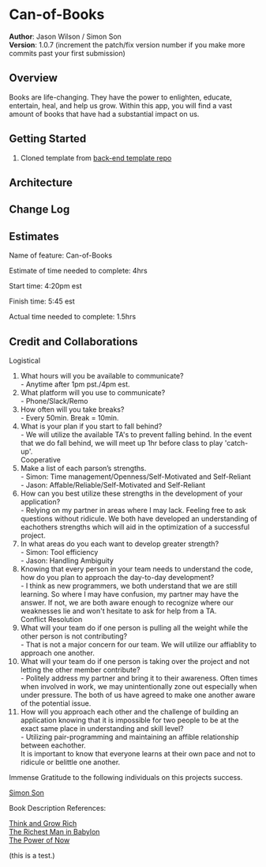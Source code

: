 # Can-of-Books

**Author**: Jason Wilson / Simon Son  
**Version**: 1.0.7 (increment the patch/fix version number if you make more commits past your first submission)

## Overview
<!-- Provide a high level overview of what this application is and why you are building it, beyond the fact that it's an assignment for this class. (i.e. What's your problem domain?) -->  
Books are life-changing. They have the power to enlighten, educate, entertain, heal, and help us grow. 
Within this app, you will find a vast amount of books that have had a substantial impact on us.  


## Getting Started
<!-- What are the steps that a user must take in order to build this app on their own machine and get it running? -->
1. Cloned template from [back-end template repo](https://github.com/codefellows/can-of-books-backend-template)

## Architecture
<!-- Provide a detailed description of the application design. What technologies (languages, libraries, etc) you're using, and any other relevant design information. -->

## Change Log
<!-- Use this area to document the iterative changes made to your application as each feature is successfully implemented. Use time stamps. Here's an example:

01-01-2001 4:59pm - Application now has a fully-functional express server, with a GET route for the location resource. -->

## Estimates
Name of feature: Can-of-Books  
  
Estimate of time needed to complete: 4hrs  

Start time: 4:20pm est  

Finish time: 5:45 est  

Actual time needed to complete: 1.5hrs  

## Credit and Collaborations  
Logistical  

  1. What hours will you be available to communicate?  
    - Anytime after 1pm pst./4pm est.  
  2. What platform will you use to communicate?  
    - Phone/Slack/Remo  
  3. How often will you take breaks?  
    - Every 50min. Break = 10min.  
  4. What is your plan if you start to fall behind?  
    - We will utilize the available TA's to prevent falling behind. In the event that we do fall behind, we will meet up 1hr before class to play 'catch-up'.  
Cooperative
  1. Make a list of each parson’s strengths.  
    - Simon: Time management/Openness/Self-Motivated and Self-Reliant  
    - Jason: Affable/Reliable/Self-Motivated and Self-Reliant  
  2. How can you best utilize these strengths in the development of your application?   
    - Relying on my partner in areas where I may lack. Feeling free to ask questions without ridicule. We both have developed an understanding of  eachothers strengths which will aid in the optimization of a successful project.  
  3. In what areas do you each want to develop greater strength?  
    - Simon: Tool efficiency  
    - Jason: Handling Ambiguity  
  4. Knowing that every person in your team needs to understand the code, how do you plan to approach the day-to-day development?  
    - I think as new programmers, we both understand that we are still learning. So where I may have confusion, my partner may have the answer. If not, we are both aware enough to recognize where our weaknesses lie and won't hesitate to ask for help from a TA.  
Conflict Resolution  
  1. What will your team do if one person is pulling all the weight while the other person is not contributing?   
    - That is not a major concern for our team. We will utilize our affiablity to approach one another.   
  2. What will your team do if one person is taking over the project and not letting the other member contribute?  
    - Politely address my partner and bring it to their awareness. Often times when involved in work, we may unintentionally zone out especially when under pressure. The both of us have agreed to make one another aware of the potential issue.   
  3. How will you approach each other and the challenge of building an application knowing that it is impossible for two people to be at the exact same    place in understanding and skill level?  
    - Utilizing pair-programming and maintaining an affible relationship between eachother.   
      It is important to know that everyone learns at their own pace and not to ridicule or belittle one another.  


Immense Gratitude to the following individuals on this projects success.  
  
[Simon Son](https://github.com/sson68x)  


Book Description References:  

[Think and Grow Rich](https://fourminutebooks.com/think-and-grow-rich-summary/#:~:text=1%2DSentence%2DSummary%3A%20Think,the%20course%20of%2020%20years.&text=If%20The%20Intelligent%20Investor%20is,for%20successful%20people%20in%20general.)  
[The Richest Man in Babylon](https://www.iwillteachyoutoberich.com/blog/back-to-basics-lessons-from-the-richest-man-in-babylon/)  
[The Power of Now](https://readingraphics.com/book-summary-the-power-of-now/#:~:text=%E2%80%9CThe%20Power%20of%20Now%E2%80%9D%20is,ease%20and%20joy%20in%20life.)

(this is a test.)

